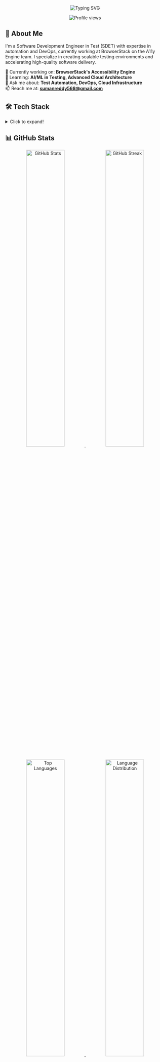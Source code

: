 <div align="center">
  <img src="https://readme-typing-svg.demolab.com?font=Fira+Code&duration=3000&pause=1000&color=2D95F7&center=true&vCenter=true&width=435&lines=Hi+%F0%9F%91%8B%2C+I'm+Suman+Reddy;Software+Development+Engineer+in+Test;Automation+%7C+DevOps+%7C+Cloud+Testing" alt="Typing SVG" />
</div>

<p align="center">
  <img src="https://komarev.com/ghpvc/?username=SumanReddy568&label=Profile%20views&color=0e75b6&style=flat" alt="Profile views" />
</p>

<h2> 🚀 About Me</h2>

I'm a Software Development Engineer in Test (SDET) with expertise in automation and DevOps, currently working at BrowserStack on the A11y Engine team. I specialize in creating scalable testing environments and accelerating high-quality software delivery.

🔭 Currently working on: **BrowserStack's Accessibility Engine**  
🌱 Learning: **AI/ML in Testing, Advanced Cloud Architecture**  
💬 Ask me about: **Test Automation, DevOps, Cloud Infrastructure**  
📫 Reach me at: **sumanreddy568@gmail.com**

<h2> 🛠️ Tech Stack </h2>

<details>
<summary>Click to expand!</summary>

**Testing Frameworks & Tools**  
![Selenium](https://img.shields.io/badge/-Selenium-43B02A?style=flat&logo=selenium&logoColor=white)
![Cypress](https://img.shields.io/badge/-Cypress-17202C?style=flat&logo=cypress&logoColor=white)
![Pytest](https://img.shields.io/badge/-Pytest-0A9EDC?style=flat&logo=pytest&logoColor=white)
![Playwright](https://img.shields.io/badge/-Playwright-2EAD33?style=flat&logo=playwright&logoColor=white)

**Programming Languages**  
![Python](https://img.shields.io/badge/-Python-3776AB?style=flat&logo=python&logoColor=white)
![JavaScript](https://img.shields.io/badge/-JavaScript-F7DF1E?style=flat&logo=javascript&logoColor=black)
![Ruby](https://img.shields.io/badge/-Ruby-CC342D?style=flat&logo=ruby&logoColor=white)
![Java](https://img.shields.io/badge/-Java-007396?style=flat&logo=java&logoColor=white)

**DevOps & Cloud**  
![Docker](https://img.shields.io/badge/-Docker-2496ED?style=flat&logo=docker&logoColor=white)
![Kubernetes](https://img.shields.io/badge/-Kubernetes-326CE5?style=flat&logo=kubernetes&logoColor=white)
![AWS](https://img.shields.io/badge/-AWS-232F3E?style=flat&logo=amazon-aws&logoColor=white)
![GCP](https://img.shields.io/badge/-GCP-4285F4?style=flat&logo=google-cloud&logoColor=white)
![Azure](https://img.shields.io/badge/-Azure-0089D6?style=flat&logo=microsoft-azure&logoColor=white)
![Jenkins](https://img.shields.io/badge/-Jenkins-D24939?style=flat&logo=jenkins&logoColor=white)

**Infrastructure as Code**  
![Terraform](https://img.shields.io/badge/-Terraform-7B42BC?style=flat&logo=terraform&logoColor=white)
![Ansible](https://img.shields.io/badge/-Ansible-EE0000?style=flat&logo=ansible&logoColor=white)

**Monitoring & Observability**  
![Grafana](https://img.shields.io/badge/-Grafana-F46800?style=flat&logo=grafana&logoColor=white)
![Prometheus](https://img.shields.io/badge/-Prometheus-E6522C?style=flat&logo=prometheus&logoColor=white)

</details>

<h2> 📊 GitHub Stats </h2>

<div align="center">
  <p align="center">
    <a href="https://github.com/SumanReddy568">
      <img width="49%" src="https://github-readme-stats-sigma-five.vercel.app/api?username=SumanReddy568&show_icons=true&theme=tokyonight&hide_border=true&include_all_commits=true&count_private=true" alt="GitHub Stats"/>
      <img width="49%" src="https://github-readme-streak-stats.herokuapp.com/?user=SumanReddy568&theme=tokyonight&hide_border=true" alt="GitHub Streak"/>
    </a>
  </p>
  
  <!-- Language Stats in Two Different Styles -->
  <p align="center">
    <a href="https://github.com/SumanReddy568">
      <img width="49%" src="https://github-readme-stats-sigma-five.vercel.app/api/top-langs/?username=SumanReddy568&theme=tokyonight&hide_border=true&include_all_commits=true&count_private=true&layout=compact&langs_count=8" alt="Top Languages"/>
      <img width="49%" src="https://github-profile-summary-cards.vercel.app/api/cards/repos-per-language?username=SumanReddy568&theme=tokyonight&hide_border=true" alt="Language Distribution"/>
    </a>
  </p>

  <!-- Productivity Stats -->
  <p align="center">
    <a href="https://github.com/SumanReddy568">
      <img width="49%" src="https://github-profile-summary-cards.vercel.app/api/cards/productive-time?username=SumanReddy568&theme=tokyonight&hide_border=true&utcOffset=8" alt="Productivity Stats"/>
      <img width="49%" src="https://github-profile-summary-cards.vercel.app/api/cards/profile-details?username=SumanReddy568&theme=tokyonight&hide_border=true" alt="Profile Details"/>
    </a>
  </p>

  <!-- Activity Graph -->
  <a href="https://github.com/SumanReddy568">
    <img src="https://github-readme-activity-graph.vercel.app/graph?username=SumanReddy568&theme=tokyo-night&hide_border=true&height=300&line=4C75F2&point=1F6FEB&area=true&area_color=4C75F2" alt="Activity Graph"/>
  </a>

  <!-- Contribution Stats -->
  <p align="center">
    <img src="https://github-profile-trophy.vercel.app/?username=SumanReddy568&theme=tokyonight&no-frame=true&row=1&column=7" alt="GitHub Trophies"/>
  </p>

  <!-- Isometric Contribution Calendar -->
  <a href="https://github.com/SumanReddy568">
    <img src="https://ghchart.rshah.org/4C75F2/SumanReddy568" alt="GitHub Contribution Chart" width="100%"/>
  </a>
</div>

<h2> 🤝 Connect with Me </h2>

<p align="center">
  <a href="https://www.linkedin.com/in/sumanreddy568/">
    <img src="https://img.shields.io/badge/-LinkedIn-0077B5?style=for-the-badge&logo=linkedin&logoColor=white" alt="LinkedIn" />
  </a>
  <a href="https://github.com/SumanReddy568">
    <img src="https://img.shields.io/badge/-GitHub-181717?style=for-the-badge&logo=github&logoColor=white" alt="GitHub" />
  </a>
</p>

<h2> 📈 Contribution Graph </h2>

<div align="center">
  <img src="https://github-readme-activity-graph.vercel.app/graph?username=SumanReddy568&theme=tokyo-night" alt="Contribution Graph" />
</div>

---

<div align="center">
  <img src="https://readme-typing-svg.demolab.com?font=Fira+Code&pause=1000&color=2D95F7&center=true&vCenter=true&width=435&lines=Thanks+for+visiting!;Let's+connect+and+collaborate!" alt="Thanks for visiting!" />
</div>
